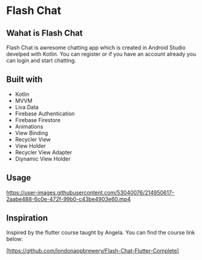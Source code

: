 # Flash Chat

## Wahat is Flash Chat

Flash Chat is awresome chatting app which is created in Android Studio develped with Kotlin. You can register or if you have an account already you can login and start chatting. 



## Built with

- Kotlin
- MVVM
- Liva Data
- Firebase Authentication
- Firebase Firestore
- Animations
- View Binding
- Recycler View
- View Holder
- Recycler View Adapter
- Diynamic View Holder



## Usage



https://user-images.githubusercontent.com/53040076/214950617-2aabe488-6c0e-472f-99b0-c43be4903e60.mp4






## Inspiration

Inspired by the flutter course taught by Angela.
You can find the course link below:

[https://github.com/londonappbrewery/Flash-Chat-Flutter-Complete]



